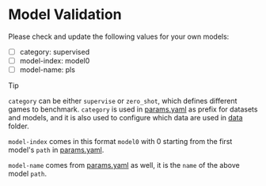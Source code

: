 # Model Validation

Please check and update the following values for your own models:

- [ ] category: supervised
- [ ] model-index: model0
- [ ] model-name: pls

> [!TIP]
> `category` can be either `supervise` or `zero_shot`, which defines different games to benchmark. `category` is used in [params.yaml](../params.yaml) as prefix for datasets and models, and it is also used to configure which data are used in [data](../data) folder.
>
> `model-index` comes in this format `model0` with 0 starting from the first model's `path` in [params.yaml](../params.yaml).
>
> `model-name` comes from [params.yaml](../params.yaml) as well, it is the `name` of the above model `path`.

